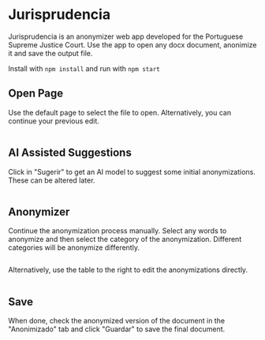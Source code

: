 # Jurisprudencia

Jurisprudencia is an anonymizer web app developed for the Portuguese Supreme Justice Court. Use the app to open any docx document, anonimize it and save the output file.

Install with `npm install` and run with `npm start`

## Open Page

Use the default page to select the file to open. Alternatively, you can continue your previous edit.

<img src="">


## AI Assisted Suggestions 

Click in "Sugerir" to get an AI model to suggest some initial anonymizations. These can be altered later.

<img src="">


## Anonymizer

Continue the anonymization process manually. Select any words to anonymize and then select the category of the anonymization. Different categories will be anonymize differently.

<img src="">

Alternatively, use the table to the right to edit the anonymizations directly.

<img src="">


## Save

When done, check the anonymized version of the document in the "Anonimizado" tab and click "Guardar" to save the final document.

<img src="">

